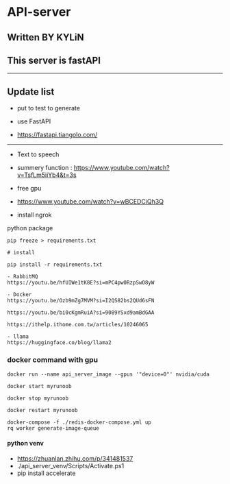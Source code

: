 # API-server
## Written BY KYLiN


## This server is fastAPI
---
## Update list 
- put to test to generate 

- use FastAPI
- https://fastapi.tiangolo.com/


---

- Text to speech 
- summery function  : https://www.youtube.com/watch?v=TsfLm5iiYb4&t=3s

- free gpu 
- https://www.youtube.com/watch?v=wBCEDCiQh3Q

- install ngrok

python package
```
pip freeze > requirements.txt

# install 

pip install -r requirements.txt
```


```
- RabbitMQ
https://youtu.be/hfUIWe1tK8E?si=mPC4pw0RzpSwO8yW

- Docker
https://youtu.be/Ozb9mZg7MVM?si=I2QS82bs2QUd6sFN

https://youtu.be/bi0cKgmRuiA?si=9089YSxd9amBdGAA

https://ithelp.ithome.com.tw/articles/10246065

- llama
https://huggingface.co/blog/llama2
```

### docker command with gpu
```
docker run --name api_server_image --gpus '"device=0"' nvidia/cuda

docker start myrunoob

docker stop myrunoob

docker restart myrunoob

docker-compose -f ./redis-docker-compose.yml up
rq worker generate-image-queue
```

#### python venv 

- https://zhuanlan.zhihu.com/p/341481537
- ./api_server_venv/Scripts/Activate.ps1
- pip install accelerate